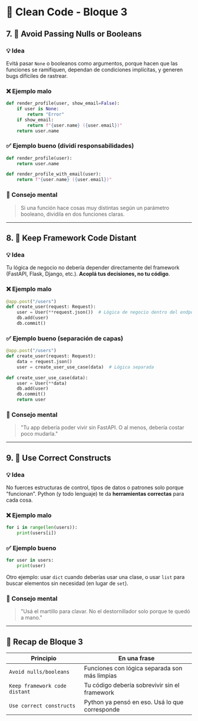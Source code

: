 # 🧼 Clean Code - Bloque 3

## 7. 🚫 Avoid Passing Nulls or Booleans

### 💡 Idea
Evitá pasar `None` o booleanos como argumentos, porque hacen que las funciones se ramifiquen, dependan de condiciones implícitas, y generen bugs difíciles de rastrear.

### ❌ Ejemplo malo
```python
def render_profile(user, show_email=False):
    if user is None:
        return "Error"
    if show_email:
        return f"{user.name} ({user.email})"
    return user.name
```

### ✅ Ejemplo bueno (dividí responsabilidades)
```python
def render_profile(user):
    return user.name

def render_profile_with_email(user):
    return f"{user.name} ({user.email})"
```

### 🧠 Consejo mental
> Si una función hace cosas muy distintas según un parámetro booleano, dividila en dos funciones claras.

---

## 8. 🧼 Keep Framework Code Distant

### 💡 Idea
Tu lógica de negocio no debería depender directamente del framework (FastAPI, Flask, Django, etc.). **Acoplá tus decisiones, no tu código**.

### ❌ Ejemplo malo
```python
@app.post("/users")
def create_user(request: Request):
    user = User(**request.json())  # Lógica de negocio dentro del endpoint
    db.add(user)
    db.commit()
```

### ✅ Ejemplo bueno (separación de capas)
```python
@app.post("/users")
def create_user(request: Request):
    data = request.json()
    user = create_user_use_case(data)  # Lógica separada

def create_user_use_case(data):
    user = User(**data)
    db.add(user)
    db.commit()
    return user
```

### 🧠 Consejo mental
> "Tu app debería poder vivir sin FastAPI. O al menos, debería costar poco mudarla."

---

## 9. 🧱 Use Correct Constructs

### 💡 Idea
No fuerces estructuras de control, tipos de datos o patrones solo porque "funcionan". Python (y todo lenguaje) te da **herramientas correctas** para cada cosa.

### ❌ Ejemplo malo
```python
for i in range(len(users)):
    print(users[i])
```

### ✅ Ejemplo bueno
```python
for user in users:
    print(user)
```

Otro ejemplo: usar `dict` cuando deberías usar una clase, o usar `list` para buscar elementos sin necesidad (en lugar de `set`).

### 🧠 Consejo mental
> "Usá el martillo para clavar. No el destornillador solo porque te quedó a mano."

---

## 🧠 Recap de Bloque 3

| Principio                           | En una frase                                   |
|------------------------------------|------------------------------------------------|
| `Avoid nulls/booleans`            | Funciones con lógica separada son más limpias |
| `Keep framework code distant`     | Tu código debería sobrevivir sin el framework |
| `Use correct constructs`          | Python ya pensó en eso. Usá lo que corresponde |

